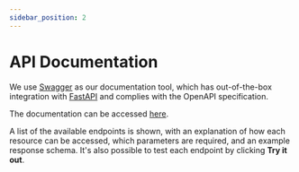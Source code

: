 ```yaml
---
sidebar_position: 2
---
```


# API Documentation

We use [Swagger](https://swagger.io/) as our documentation tool, which has out-of-the-box integration with [FastAPI](https://fastapi.tiangolo.com/) and 
complies with the OpenAPI specification.

The documentation can be accessed [here](https://www.youtube.com/watch?v=dQw4w9WgXcQ). 

A list of the available endpoints is shown, 
with an explanation of how each resource can be accessed, which parameters are required, and an example response schema. It's also possible to test each
endpoint by clicking **Try it out**. 

